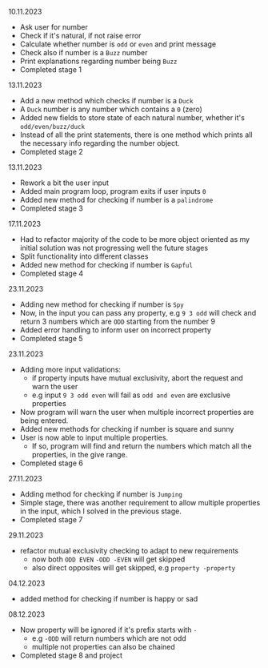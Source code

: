 10.11.2023
- Ask user for number
- Check if it's natural, if not raise error
- Calculate whether number is `odd` or `even` and print message
- Check also if number is a `Buzz` number
- Print explanations regarding number being `Buzz`
- Completed stage 1

13.11.2023
- Add a new method which checks if number is a `Duck`
- A `Duck` number is any number which contains a `0` (zero)
- Added new fields to store state of each natural number, whether it's `odd/even/buzz/duck`
- Instead of all the print statements, there is one method which prints all the necessary info regarding the number object.
- Completed stage 2

13.11.2023
- Rework a bit the user input
- Added main program loop, program exits if user inputs `0`
- Added new method for checking if number is a `palindrome`
- Completed stage 3

17.11.2023
- Had to refactor majority of the code to be more object oriented as my initial solution was not progressing well the future stages
- Split functionality into different classes
- Added new method for checking if number is `Gapful`
- Completed stage 4

23.11.2023
- Adding new method for checking if number is `Spy`
- Now, in the input you can pass any property, e.g `9 3 odd` will check and return 3 numbers which are `ODD` starting from the number 9
- Added error handling to inform user on incorrect property
- Completed stage 5

23.11.2023
- Adding more input validations:
    - if property inputs have mutual exclusivity, abort the request and warn the user
    - e.g input `9 3 odd even` will fail as `odd and even` are exclusive properties
- Now program will warn the user when multiple incorrect properties are being entered.
- Added new methods for checking if number is square and sunny
- User is now able to input multiple properties.
    - If so, program will find and return the numbers which match all the properties, in the give range.
- Completed stage 6

27.11.2023
- Adding method for checking if number is `Jumping`
-  Simple stage, there was another requirement to allow multiple properties in the input, which I solved in the previous stage.
- Completed stage 7

29.11.2023
- refactor mutual exclusivity checking to adapt to new requirements
    - now both `ODD EVEN` `-ODD -EVEN` will get skipped
    - also direct opposites will get skipped, e.g `property -property`

04.12.2023
- added method for checking if number is happy or sad

08.12.2023
- Now property will be ignored if it's prefix starts with `-`
    - e.g `-ODD` will return numbers which are not odd
    - multiple not properties can also be chained
- Completed stage 8 and project